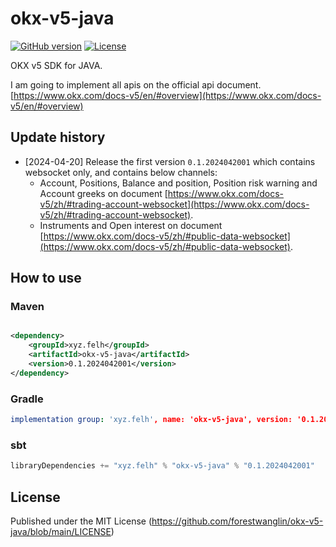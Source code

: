 # okx-v5-java
[![GitHub version](https://img.shields.io/static/v1?label=version&message=v0.1.2024042001&color=blue)](https://github.com/forestwanglin/openai-java)
[![License](https://img.shields.io/static/v1?label=license&message=MIT&color=orange)](https://github.com/forestwanglin/okx-v5-java/blob/main/LICENSE)

OKX v5 SDK for JAVA. 

I am going to implement all apis on the official api document. [https://www.okx.com/docs-v5/en/#overview](https://www.okx.com/docs-v5/en/#overview)

## Update history
- [2024-04-20] Release the first version `0.1.2024042001` which contains websocket only, and contains below channels:
  - Account, Positions, Balance and position, Position risk warning and Account greeks on document [https://www.okx.com/docs-v5/zh/#trading-account-websocket](https://www.okx.com/docs-v5/zh/#trading-account-websocket).
  - Instruments and Open interest on document [https://www.okx.com/docs-v5/zh/#public-data-websocket](https://www.okx.com/docs-v5/zh/#public-data-websocket).

## How to use

### Maven

```xml

<dependency>
    <groupId>xyz.felh</groupId>
    <artifactId>okx-v5-java</artifactId>
    <version>0.1.2024042001</version>
</dependency>
```

### Gradle

```yaml
implementation group: 'xyz.felh', name: 'okx-v5-java', version: '0.1.2024042001'
```

### sbt

```javascript
libraryDependencies += "xyz.felh" % "okx-v5-java" % "0.1.2024042001"
```


## License

Published under the MIT License (https://github.com/forestwanglin/okx-v5-java/blob/main/LICENSE)